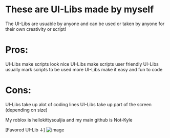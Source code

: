 # These are UI-Libs made by myself
The UI-Libs are usuable by anyone and can be used or taken by anyone for their own creativity or script!

# Pros:
UI-Libs make scripts look nice
UI-Libs make scripts user friendly
UI-Libs usually mark scripts to be used more
UI-Libs make it easy and fun to code
# Cons:
UI-Libs take up alot of coding lines
UI-Libs take up part of the screen (depending on size)

My roblox is hellokittysouljia and my main github is Not-Kyle

[Favored UI-Lib ↓]
![image](https://cdn.discordapp.com/attachments/1139122187442323500/1212976690892898324/image.png?ex=65f3cb93&is=65e15693&hm=222dc90b7c533ee8f56937f2d5f1a9c56edea6f18bf84db3ac535550436044f5&)

